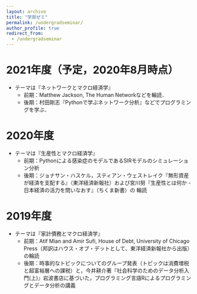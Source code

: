 ```yaml
---
layout: archive
title: "学部ゼミ"
permalink: /undergradseminar/
author_profile: true
redirect_from:
  - /undergradseminar
---
```


2021年度（予定，2020年8月時点）
======
* テーマは『ネットワークとマクロ経済学』
    * 前期：Matthew Jackson, The Human Networkなどを輪読．
    * 後期：村田剛志『Pythonで学ぶネットワーク分析』などでプログラミングを学ぶ．

2020年度
======
* テーマは『生産性とマクロ経済学』
    * 前期：Pythonによる感染症のモデルであるSIRモデルのシミュレーション分析
    * 後期：ジョナサン・ハスケル，スティアン・ウェストレイク『無形資産が経済を支配する』（東洋経済新報社）および宮川努『生産性とは何か - 日本経済の活力を問いなおす』（ちくま新書）の
    輪読 
    
2019年度
======
* テーマは『家計債務とマクロ経済学』
    * 前期：Atif Mian and Amir Sufi, House of Debt, University of Chicago Press（邦訳はハウス・オブ・デットとして、東洋経済新報社から出版）の輪読
    * 後期：時事的なトピックについてのグループ発表（トピックは消費増税と超富裕層への課税）と，今井耕介著『社会科学のためのデータ分析入門(上)』岩波書店に基づいた，プログラミング言語Rによるプログラミングとデータ分析の講義
